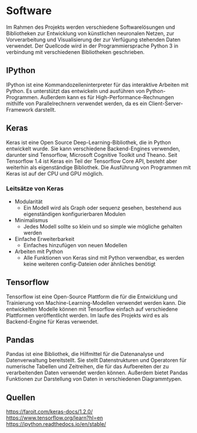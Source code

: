 # Software
Im Rahmen des Projekts werden verschiedene Softwarelösungen und Bibliotheken zur Entwicklung von künstlichen neuronalen Netzen, zur Vorverarbeitung und Visualisierung der zur Verfügung stehenden Daten verwendet. Der Quellcode wird in der Programmiersprache Python 3 in verbindung mit verschiedenen Bibliotheken geschrieben.

## IPython
IPython ist eine Kommandozeileninterpreter für das interaktive Arbeiten mit Python. Es unterstützt das entwickeln und ausführen von Python-Programmen. Außerdem kann es für High-Performance-Rechnungen mithilfe von Parallelrechnern verwendet werden, da es ein Client-Server-Framework darstellt.

## Keras
Keras ist eine Open Source Deep-Learning-Bibliothek, die in Python entwickelt wurde. Sie kann verschiedene Backend-Engines verwenden, darunter sind Tensorflow, Microsoft Cognitive Toolkit und Theano. Seit Tensorflow 1.4 ist Keras ein Teil der Tensorflow Core API, besteht aber weiterhin als eigenständige Bibliothek. Die Ausführung von Programmen mit Keras ist auf der CPU und GPU möglich.

### Leitsätze von Keras
 - Modularität
   - Ein Modell wird als Graph oder sequenz gesehen, bestehend aus eigenständigen konfigurierbaren Modulen
 - Minimalismus
   - Jedes Modell sollte so klein und so simple wie mögliche gehalten werden
 - Einfache Erweiterbarkeit
   - Einfaches hinzufügen von neuen Modellen
 - Arbeiten mit Python
   - Alle Funktionen von Keras sind mit Python verwendbar, es werden keine weiteren config-Dateien oder ähnliches benötigt

## Tensorflow
Tensorflow ist eine Open-Source Plattform die für die Entwicklung und Trainierung von Machine-Learning-Modellen verwendet werden kann. Die entwickelten Modelle können mit Tensorflow einfach auf verschiedene Plattformen veröffentlicht werden.
Im laufe des Projekts wird es als Backend-Engine für Keras verwendet. 

## Pandas
Pandas ist eine Bibliothek, die Hilfmittel für die Datenanalyse und Datenverwaltung bereitstellt. Sie stellt Datenstrukturen und Operatoren für numerische Tabellen und Zeitreihen, die für das Aufbereiten der zu verarbeitenden Daten verwendet werden können. Außerdem bietet Pandas Funktionen zur Darstellung von Daten in verschiedenen Diagrammtypen.

## Quellen
https://faroit.com/keras-docs/1.2.0/ <br>
https://www.tensorflow.org/learn?hl=en <br>
https://ipython.readthedocs.io/en/stable/ <br>